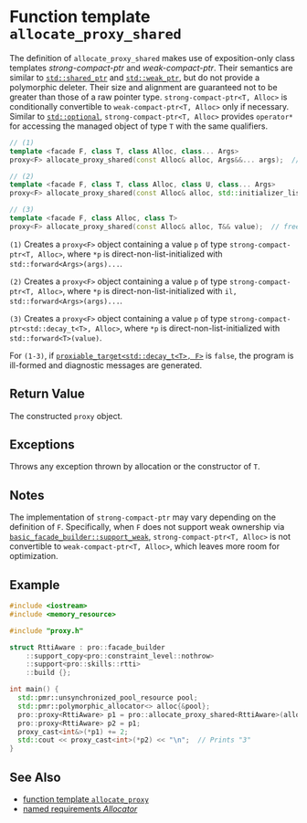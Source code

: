 # Function template `allocate_proxy_shared`

The definition of `allocate_proxy_shared` makes use of exposition-only class templates *strong-compact-ptr* and *weak-compact-ptr*. Their semantics are similar to [`std::shared_ptr`](https://en.cppreference.com/w/cpp/memory/shared_ptr) and [`std::weak_ptr`](https://en.cppreference.com/w/cpp/memory/weak_ptr), but do not provide a polymorphic deleter. Their size and alignment are guaranteed not to be greater than those of a raw pointer type. `strong-compact-ptr<T, Alloc>` is conditionally convertible to `weak-compact-ptr<T, Alloc>` only if necessary. Similar to [`std::optional`](https://en.cppreference.com/w/cpp/utility/optional), `strong-compact-ptr<T, Alloc>` provides `operator*` for accessing the managed object of type `T` with the same qualifiers.

```cpp
// (1)
template <facade F, class T, class Alloc, class... Args>
proxy<F> allocate_proxy_shared(const Alloc& alloc, Args&&... args);  // freestanding-deleted

// (2)
template <facade F, class T, class Alloc, class U, class... Args>
proxy<F> allocate_proxy_shared(const Alloc& alloc, std::initializer_list<U> il, Args&&... args);  // freestanding-deleted

// (3)
template <facade F, class Alloc, class T>
proxy<F> allocate_proxy_shared(const Alloc& alloc, T&& value);  // freestanding-deleted
```

`(1)` Creates a `proxy<F>` object containing a value `p` of type `strong-compact-ptr<T, Alloc>`, where `*p` is direct-non-list-initialized with `std::forward<Args>(args)...`.

`(2)` Creates a `proxy<F>` object containing a value `p` of type `strong-compact-ptr<T, Alloc>`, where `*p` is direct-non-list-initialized with `il, std::forward<Args>(args)...`.

`(3)` Creates a `proxy<F>` object containing a value `p` of type `strong-compact-ptr<std::decay_t<T>, Alloc>`, where `*p` is direct-non-list-initialized with `std::forward<T>(value)`.

For `(1-3)`, if [`proxiable_target<std::decay_t<T>, F>`](proxiable_target.md) is `false`, the program is ill-formed and diagnostic messages are generated.

## Return Value

The constructed `proxy` object.

## Exceptions

Throws any exception thrown by allocation or the constructor of `T`.

## Notes

The implementation of `strong-compact-ptr` may vary depending on the definition of `F`. Specifically, when `F` does not support weak ownership via [`basic_facade_builder::support_weak`](basic_facade_builder/support_weak.md), `strong-compact-ptr<T, Alloc>` is not convertible to `weak-compact-ptr<T, Alloc>`, which leaves more room for optimization.

## Example

```cpp
#include <iostream>
#include <memory_resource>

#include "proxy.h"

struct RttiAware : pro::facade_builder
    ::support_copy<pro::constraint_level::nothrow>
    ::support<pro::skills::rtti>
    ::build {};

int main() {
  std::pmr::unsynchronized_pool_resource pool;
  std::pmr::polymorphic_allocator<> alloc{&pool};
  pro::proxy<RttiAware> p1 = pro::allocate_proxy_shared<RttiAware>(alloc, 1);
  pro::proxy<RttiAware> p2 = p1;
  proxy_cast<int&>(*p1) += 2;
  std::cout << proxy_cast<int>(*p2) << "\n";  // Prints "3"
}
```

## See Also

- [function template `allocate_proxy`](allocate_proxy.md)
- [named requirements *Allocator*](https://en.cppreference.com/w/cpp/named_req/Allocator)